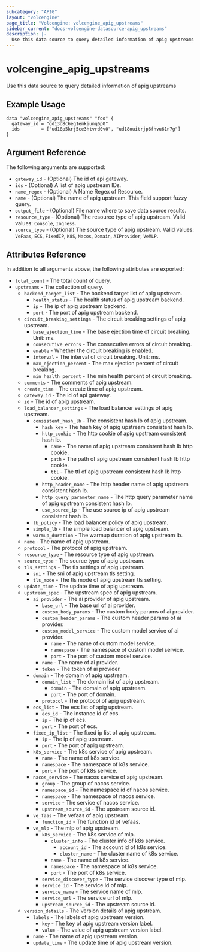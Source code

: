 ```yaml
---
subcategory: "APIG"
layout: "volcengine"
page_title: "Volcengine: volcengine_apig_upstreams"
sidebar_current: "docs-volcengine-datasource-apig_upstreams"
description: |-
  Use this data source to query detailed information of apig upstreams
---
```

# volcengine_apig_upstreams
Use this data source to query detailed information of apig upstreams
## Example Usage
```hcl
data "volcengine_apig_upstreams" "foo" {
  gateway_id = "gd13d8c6eq1emkiunq6p0"
  ids        = ["ud18p5krj5ce3htvrd0v0", "ud18ouitrjp6fhvu61n7g"]
}
```
## Argument Reference
The following arguments are supported:
* `gateway_id` - (Optional) The id of api gateway.
* `ids` - (Optional) A list of apig upstream IDs.
* `name_regex` - (Optional) A Name Regex of Resource.
* `name` - (Optional) The name of apig upstream. This field support fuzzy query.
* `output_file` - (Optional) File name where to save data source results.
* `resource_type` - (Optional) The resource type of apig upstream. Valid values: `Console`, `Ingress`.
* `source_type` - (Optional) The source type of apig upstream. Valid values: `VeFaas`, `ECS`, `FixedIP`, `K8S`, `Nacos`, `Domain`, `AIProvider`, `VeMLP`.

## Attributes Reference
In addition to all arguments above, the following attributes are exported:
* `total_count` - The total count of query.
* `upstreams` - The collection of query.
    * `backend_target_list` - The backend target list of apig upstream.
        * `health_status` - The health status of apig upstream backend.
        * `ip` - The ip of apig upstream backend.
        * `port` - The port of apig upstream backend.
    * `circuit_breaking_settings` - The circuit breaking settings of apig upstream.
        * `base_ejection_time` - The base ejection time of circuit breaking. Unit: ms.
        * `consecutive_errors` - The consecutive errors of circuit breaking.
        * `enable` - Whether the circuit breaking is enabled.
        * `interval` - The interval of circuit breaking. Unit: ms.
        * `max_ejection_percent` - The max ejection percent of circuit breaking.
        * `min_health_percent` - The min health percent of circuit breaking.
    * `comments` - The comments of apig upstream.
    * `create_time` - The create time of apig upstream.
    * `gateway_id` - The id of api gateway.
    * `id` - The id of apig upstream.
    * `load_balancer_settings` - The load balancer settings of apig upstream.
        * `consistent_hash_lb` - The consistent hash lb of apig upstream.
            * `hash_key` - The hash key of apig upstream consistent hash lb.
            * `http_cookie` - The http cookie of apig upstream consistent hash lb.
                * `name` - The name of apig upstream consistent hash lb http cookie.
                * `path` - The path of apig upstream consistent hash lb http cookie.
                * `ttl` - The ttl of apig upstream consistent hash lb http cookie.
            * `http_header_name` - The http header name of apig upstream consistent hash lb.
            * `http_query_parameter_name` - The http query parameter name of apig upstream consistent hash lb.
            * `use_source_ip` - The use source ip of apig upstream consistent hash lb.
        * `lb_policy` - The load balancer policy of apig upstream.
        * `simple_lb` - The simple load balancer of apig upstream.
        * `warmup_duration` - The warmup duration of apig upstream lb.
    * `name` - The name of apig upstream.
    * `protocol` - The protocol of apig upstream.
    * `resource_type` - The resource type of apig upstream.
    * `source_type` - The source type of apig upstream.
    * `tls_settings` - The tls settings of apig upstream.
        * `sni` - The sni of apig upstream tls setting.
        * `tls_mode` - The tls mode of apig upstream tls setting.
    * `update_time` - The update time of apig upstream.
    * `upstream_spec` - The upstream spec of apig upstream.
        * `ai_provider` - The ai provider of apig upstream.
            * `base_url` - The base url of ai provider.
            * `custom_body_params` - The custom body params of ai provider.
            * `custom_header_params` - The custom header params of ai provider.
            * `custom_model_service` - The custom model service of ai provider.
                * `name` - The name of custom model service.
                * `namespace` - The namespace of custom model service.
                * `port` - The port of custom model service.
            * `name` - The name of ai provider.
            * `token` - The token of ai provider.
        * `domain` - The domain of apig upstream.
            * `domain_list` - The domain list of apig upstream.
                * `domain` - The domain of apig upstream.
                * `port` - The port of domain.
            * `protocol` - The protocol of apig upstream.
        * `ecs_list` - The ecs list of apig upstream.
            * `ecs_id` - The instance id of ecs.
            * `ip` - The ip of ecs.
            * `port` - The port of ecs.
        * `fixed_ip_list` - The fixed ip list of apig upstream.
            * `ip` - The ip of apig upstream.
            * `port` - The port of apig upstream.
        * `k8s_service` - The k8s service of apig upstream.
            * `name` - The name of k8s service.
            * `namespace` - The namespace of k8s service.
            * `port` - The port of k8s service.
        * `nacos_service` - The nacos service of apig upstream.
            * `group` - The group of nacos service.
            * `namespace_id` - The namespace id of nacos service.
            * `namespace` - The namespace of nacos service.
            * `service` - The service of nacos service.
            * `upstream_source_id` - The upstream source id.
        * `ve_faas` - The vefaas of apig upstream.
            * `function_id` - The function id of vefaas.
        * `ve_mlp` - The mlp of apig upstream.
            * `k8s_service` - The k8s service of mlp.
                * `cluster_info` - The cluster info of k8s service.
                    * `account_id` - The account id of k8s service.
                    * `cluster_name` - The cluster name of k8s service.
                * `name` - The name of k8s service.
                * `namespace` - The namespace of k8s service.
                * `port` - The port of k8s service.
            * `service_discover_type` - The service discover type of mlp.
            * `service_id` - The service id of mlp.
            * `service_name` - The service name of mlp.
            * `service_url` - The service url of mlp.
            * `upstream_source_id` - The upstream source id.
    * `version_details` - The version details of apig upstream.
        * `labels` - The labels of apig upstream version.
            * `key` - The key of apig upstream version label.
            * `value` - The value of apig upstream version label.
        * `name` - The name of apig upstream version.
        * `update_time` - The update time of apig upstream version.


